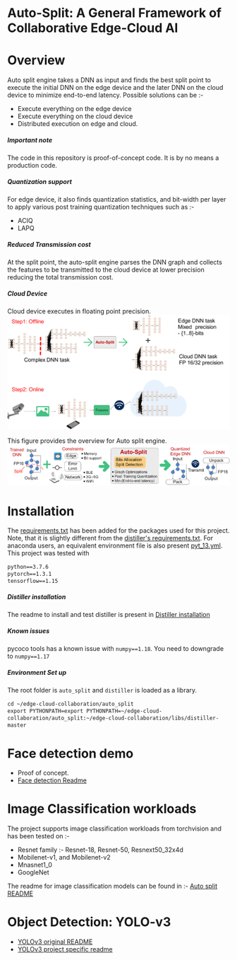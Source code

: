 # Auto-Split: A General Framework of Collaborative Edge-Cloud AI

# Overview 
Auto split engine takes a DNN as input and finds the best split point 
to execute the initial DNN on the edge device and the later DNN on the cloud device 
to minimize end-to-end latency. Possible solutions can be :- 
* Execute everything on the edge device
* Execute everything on the cloud device 
* Distributed execution on edge and cloud.

##### Important note
The code in this repository is proof-of-concept code. It is by no means a production code.


##### Quantization support
For edge device, it also finds quantization statistics, and bit-width per layer
to apply various post training quantization techniques such as :-
* ACIQ
* LAPQ 

##### Reduced Transmission cost
At the split point, the auto-split engine parses  the DNN graph 
and collects the features to be transmitted to the cloud device 
at lower precision reducing the  total transmission cost.  

##### Cloud Device
Cloud device executes in floating point precision.
![image](summary.png)

This figure provides the overview for Auto split engine. 
![image](overview_short.png)


# Installation 

The [requirements.txt](requirements.txt) has been added for the packages used for this project. 
Note, that it is slightly different from the [distiller's  requirements.txt](libs/distiller-master/requirements.txt).
For anaconda users, an equivalent environment file is also present [pyt_13.yml](pyt_13.yml).
This project was tested with 
````
python==3.7.6 
pytorch==1.3.1
tensorflow==1.15
````

##### Distiller installation 
The readme to install and test distiller is present in 
[Distiller installation](libs/distiller-master/README.md)

##### Known issues
pycoco tools has a known issue with `numpy==1.18`. 
You need to downgrade to `numpy==1.17`

##### Environment Set up 

The root folder is `auto_split` and `distiller` is loaded as a library. 
````
cd ~/edge-cloud-collaboration/auto_split
export PYTHONPATH=export PYTHONPATH=~/edge-cloud-collaboration/auto_split:~/edge-cloud-collaboration/libs/distiller-master
````
# Face detection demo
* Proof of concept.
* [Face detection Readme](face_detection_demo/README.md)

# Image Classification workloads
The project supports image classification workloads from torchvision and has been tested on :- 
* Resnet family :- Resnet-18, Resnet-50, Resnext50_32x4d
* Mobilenet-v1, and Mobilenet-v2
* Mnasnet1_0
* GoogleNet

The readme for image classification models can be found in :- 
[Auto split README](auto_split/README.md)


# Object Detection:  YOLO-v3
* [YOLOv3 original README](auto_split/detection_models/yolov3_master/README2.md)
* [YOLOv3 project specific readme](auto_split/detection_models/yolov3_master/README.md)


